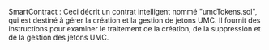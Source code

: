 SmartContract : Ceci décrit un contrat intelligent nommé "umcTokens.sol", qui est destiné à gérer la création et la gestion de jetons UMC. Il fournit des instructions pour examiner le traitement de la création, de la suppression et de la gestion des jetons UMC.